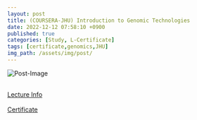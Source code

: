 ```yaml
---
layout: post
title: (COURSERA-JHU) Introduction to Genomic Technologies
date: 2022-12-12 07:58:10 +0900
published: true
categories: [Study, L-Certificate]
tags: [certificate,genomics,JHU]
img_path: /assets/img/post/
---
```


![Post-Image](CERTIFICATE-introduction_to_genomic_tech.png)
<br><br>

[Lecture Info](https://www.coursera.org/learn/introduction-genomics/home/week/1)
<br><br>
[Certificate](https://coursera.org/share/c929ed0f31fd52bb3cbc3835516a7999)